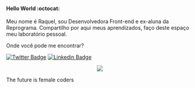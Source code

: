 #### Hello World  :octocat: 
Meu nome é Raquel, sou Desenvolvedora Front-end e ex-aluna da Reprograma. Compartilho por aqui meus aprendizados, faço deste espaço meu laboratório pessoal.

Onde você pode me encontrar?

[![Twitter Badge](https://img.shields.io/badge/-Twitter-1ca0f1?style=flat-square&labelColor=1ca0f1&logo=twitter&logoColor=white&link=https://twitter.com/RaquelBenington)](https://twitter.com/RaquelBenington)
[![Linkedin Badge](https://img.shields.io/badge/-LinkedIn-blue?style=flat-square&logo=Linkedin&logoColor=white&link=https://www.linkedin.com/in/RaquelBenington)](https://www.linkedin.com/in/raquelbennington/)

<p align="center">
  <img src="https://drive.google.com/file/d/1kqPbh5v-R6f5XgoGnU5mZoHNWfle7P6k/view?usp=sharing">
</p>

The future is female coders

<!--
**RaquelBennington/raquelbennington** is a ✨ _special_ ✨ repository because its `README.md` (this file) appears on your GitHub profile.
-->
